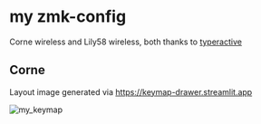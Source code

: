 # my zmk-config

Corne wireless and Lily58 wireless, both thanks to [typeractive](https://typeractive.xyz)

## Corne

Layout image generated via https://keymap-drawer.streamlit.app

![my_keymap](https://github.com/user-attachments/assets/da969749-3f9e-478a-a145-7101a786016b)
